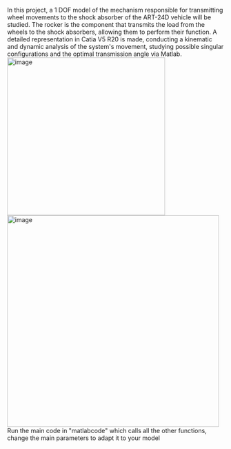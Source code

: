 In this project, a 1 DOF model of the mechanism responsible for transmitting wheel movements to the shock absorber of the ART-24D vehicle will be studied. 
The rocker is the component that transmits the load from the wheels to the shock absorbers, allowing them to perform their function. 
A detailed representation in Catia V5 R20 is made, conducting a kinematic and dynamic analysis of the system's movement, studying possible singular configurations and the optimal transmission angle via Matlab.
<img width="366" alt="image" src="https://github.com/user-attachments/assets/dcf490a4-b074-4a92-84a2-12b274f72f03" />
<img width="491" alt="image" src="https://github.com/user-attachments/assets/6596e6c3-2684-4d1c-9dbc-2f1c2b313743" />
Run the main code in "matlabcode" which calls all the other functions, change the main parameters to adapt it to your model
